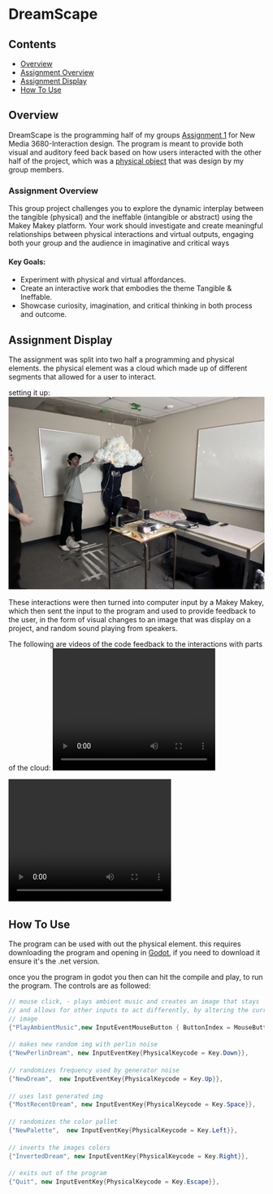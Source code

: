 # DreamScape

## Contents
- [Overview](#Overview)
- [Assignment Overview](#Assignment-Overview)
- [Assignment Display](#Assignment-Display)
- [How To Use](#How-To-Use)

## Overview
DreamScape is the programming half of my groups [Assignment 1](#Assignment-Overview) for New Media 3680-Interaction design.
The program is meant to provide both visual and auditory feed back based on how users interacted with the other half of the project, which was a [physical object](#Assignment-Display) that was design by my group members. 

### Assignment Overview
This group project challenges you to explore the dynamic interplay between the tangible 
(physical) and the ineffable (intangible or abstract) using the Makey Makey platform. Your 
work should investigate and create meaningful relationships between physical interactions 
and virtual outputs, engaging both your group and the audience in imaginative and critical 
ways

#### Key Goals: 
- Experiment with physical and virtual affordances. 
- Create an interactive work that embodies the theme Tangible & Ineffable. 
- Showcase curiosity, imagination, and critical thinking in both process and outcome.

## Assignment Display
The assignment was split into two half a programming and physical elements. the physical element was a cloud which made up of different segments that allowed for a user to interact. 

setting it up:
![Project Set up](/docs/IMG_4418.jpg)

These interactions were then turned into computer input by a Makey Makey, which then sent the input to the program and used to provide feedback to the user, in the form of visual changes to an image that was display on a project, and random sound playing from speakers.

The following are videos of the code feedback to the interactions with parts of the cloud:
<video width="320" height="240" controls>
  <source src="/docs/Version_5_Ex-HoldingMouse.mp4" type="video/mp4">
  Your browser does not support the video tag.
</video>

<video width="320" height="240" controls>
  <source src="/docs/Version_5_Ex-NotHoldingMouse.mp4" type="video/mp4">
  Your browser does not support the video tag.
</video>

## How To Use
The program can be used with out the physical element. this requires downloading the program and opening in [Godot](https://godotengine.org/download/windows/), if you need to download it ensure it's the .net version.

once you the program in godot you then can hit the compile and play, to run the program. The controls are as followed:
```C#
// mouse click, - plays ambient music and creates an image that stays
// and allows for other inputs to act differently, by altering the currently display 
// image
{"PlayAmbientMusic",new InputEventMouseButton { ButtonIndex = MouseButton.Left}}, 

// makes new random img with perlin noise
{"NewPerlinDream", new InputEventKey{PhysicalKeycode = Key.Down}}, 

// randomizes frequency used by generator noise 
{"NewDream",  new InputEventKey{PhysicalKeycode = Key.Up}},

// uses last generated img
{"MostRecentDream", new InputEventKey{PhysicalKeycode = Key.Space}},

// randomizes the color pallet
{"NewPalette",  new InputEventKey{PhysicalKeycode = Key.Left}}, 

// inverts the images colors
{"InvertedDream", new InputEventKey{PhysicalKeycode = Key.Right}}, 

// exits out of the program
{"Quit", new InputEventKey{PhysicalKeycode = Key.Escape}}, 
```
